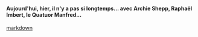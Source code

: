 #### Aujourd'hui, hier, il n'y a pas si longtemps... avec Archie Shepp, Raphaël Imbert, le Quatuor Manfred...
[markdown](otherProjects/ecouterVoir)
